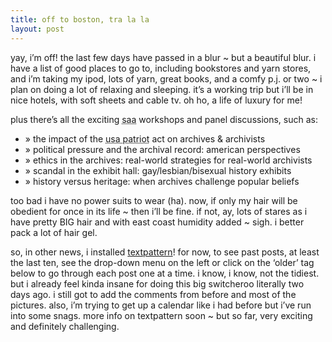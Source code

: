 ```yaml
---
title: off to boston, tra la la
layout: post
---
```


yay, i&#8217;m off! the last few days have passed in a blur ~ but a beautiful blur. i have a list of good places to go to, including bookstores and yarn stores, and i&#8217;m taking my ipod, lots of yarn, great books, and a comfy p.j. or two ~ i plan on doing a lot of relaxing and sleeping. it&#8217;s a working trip but i&#8217;ll be in nice hotels, with soft sheets and cable tv. oh ho, a life of luxury for me!

plus there&#8217;s all the exciting <acronym title="society of american archivists">saa</acronym> workshops and panel discussions, such as:

  * &#187; the impact of the <acronym title="Uniting &#38; Strengthening of American by Providing Appropriate Tools Required to Intercept and Obstruct Terrorism">usa patriot</acronym> act on archives & archivists
  * &#187; political pressure and the archival record: american perspectives
  * &#187; ethics in the archives: real-world strategies for real-world archivists
  * &#187; scandal in the exhibit hall: gay/lesbian/bisexual history exhibits
  * &#187; history versus heritage: when archives challenge popular beliefs

too bad i have no power suits to wear (ha). now, if only my hair will be obedient for once in its life ~ then i&#8217;ll be fine. if not, ay, lots of stares as i have pretty BIG hair and with east coast humidity added ~ sigh. i better pack a lot of hair gel.

so, in other news, i installed [textpattern][1]! for now, to see past posts, at least the last ten, see the drop-down menu on the left or click on the &#8216;older&#8217; tag below to go through each post one at a time. i know, i know, not the tidiest. but i already feel kinda insane for doing this big switcheroo literally two days ago. i still got to add the comments from before and most of the pictures. also, i&#8217;m trying to get up a calendar like i had before but i&#8217;ve run into some snags. more info on textpattern soon ~ but so far, very exciting and definitely challenging.

 [1]: http://textpattern.com